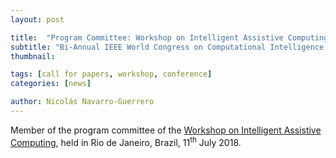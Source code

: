```yaml
---
layout: post

title:  "Program Committee: Workshop on Intelligent Assistive Computing"
subtitle: "Bi-Annual IEEE World Congress on Computational Intelligence (IEEE WCCI)"
thumbnail: 

tags: [call for papers, workshop, conference]
categories: [news]

author: Nicolás Navarro-Guerrero
---
```


Member of the program committee of the <a href="http://www.wac2018.ecomp.poli.br/" target="_blank">Workshop on Intelligent Assistive Computing</a>, held in Rio de Janeiro, Brazil, 11<sup>th</sup> July 2018.

<!--more-->

